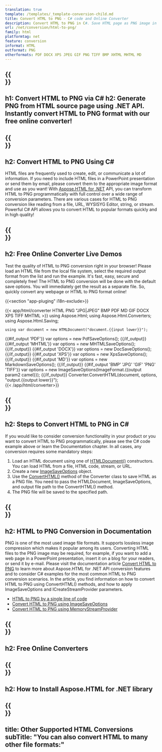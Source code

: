 ```yaml
---
translation: true
template: /templates/_template-conversion-child.md
title: Convert HTML to PNG - C# code and Online Converter
description: Convert HTML to PNG in C#. Save HTML page as PNG image in C# code. Try online HTML to PNG Converter for free!
url: /net/conversion/html-to-png/
family: html
platformtag: net
feature: conversion
informat: HTML
outformat: PNG
otherformats: PDF DOCX XPS JPEG GIF PNG TIFF BMP XHTML MHTML MD 
---
```


{{<section banner>}}
---
h1: Convert HTML to PNG via C#
h2: Generate PNG from HTML source page using .NET API. Instantly convert HTML to PNG format with our free online converter!
---

{{<section overview>}}
---
h2: Convert HTML to PNG Using C#
---

HTML files are frequently used to create, edit, or communicate a lot of information. If you need to include HTML files in a PowerPoint presentation or send them by email, please convert them to the appropriate image format and use as you want! With [Aspose.HTML for .NET](https://products.aspose.com/html/{{lang.url-fragment}}net/) API, you can transform HTML to PNG programmatically with full control over a wide range of conversion parameters. There are various cases for HTML to PNG conversion like reading from a file, URL, WYSISYG Editor, string, or stream. Powerful C# API allows you to convert HTML to popular formats quickly and in high quality!

{{<section demos>}}
---
h2: Free Online Converter Live Demos
---

Test the quality of HTML to PNG conversion right in your browser! Please load an HTML file from the local file system, select the required output format from the list and run the example. It's fast, easy, secure and completely free! The HTML to PNG conversion will be done with the default save options. You will immediately get the result as a separate file. So, quickly convert any webpage or HTML to PNG format online!

{{<section "app-pluging" i18n-exclude>}}

{{< app/html/converter HTML PNG "JPG|JPEG" BMP PDF MD GIF DOCX XPS TIFF MHTML >}}
using Aspose.Html;
using Aspose.Html.Converters;
using Aspose.Html.Saving;

    using var document = new HTMLDocument("document.{{input lower}}");
{{#if_output 'PDF'}}
    var options = new PdfSaveOptions();
{{/if_output}}
{{#if_output 'MHTML'}}
    var options = new MHTMLSaveOptions();
{{/if_output}}
{{#if_output 'DOCX'}}
    var options = new DocSaveOptions();
{{/if_output}}
{{#if_output 'XPS'}}
    var options = new XpsSaveOptions();
{{/if_output}}
{{#if_output 'MD'}}
    var options = new MarkdownSaveOptions();
{{/if_output}}
{{#if_output 'BMP' 'JPG' 'GIF' 'PNG' 'TIFF'}}
    var options = new ImageSaveOptions(ImageFormat.{{output param2 camel}});
{{/if_output}}
    Converter.ConvertHTML(document, options, "output.{{output lower}}");   
{{< /app/html/converter>}} 


{{<section steps>}}
---
h2: Steps to Convert HTML to PNG in C#
---

If you would like to consider conversion functionality in your product or you want to convert HTML to PNG programmatically, please see the C# code example above or learn the Documentation chapter. In all cases, any conversion requires some mandatory steps:

1.  Load an HTML document using one of [HTMLDocument()](https://reference.aspose.com/html/net/aspose.html/htmldocument/) constructors. You can load HTML from a file, HTML code, stream, or URL.
1.  Create a new [ImageSaveOptions](https://reference.aspose.com/html/net/aspose.html.saving/imagesaveoptions/) object.
1.  Use the [ConvertHTML()](https://reference.aspose.com/html/net/aspose.html.converters/converter/converthtml/) method of the Converter class to save HTML as a PNG file. You need to pass the HTMLDocument, ImageSaveOptions, and output file path to the ConvertHTML() method.
1.  The PNG file will be saved to the specified path.

{{<section documentation>}}
---
h2: HTML to PNG Conversion in Documentation
---

PNG is one of the most used image file formats. It supports lossless image compression which makes it popular among its users. Converting HTML files to the PNG image may be required, for example, if you want to add a web page in a PowerPoint presentation, insert it on a blog for your readers, or send it by e-mail. Please visit the documentation article [Convert HTML to PNG](https://docs.aspose.com/html/net/converting-between-formats/html-to-png/) to learn more about Aspose.HTML for .NET API conversion features and to consider C# examples for the most common HTML to PNG conversion scenarios. In the article, you find information on how to convert HTML to PNG using ConvertHTML() methods, and how to apply ImageSaveOptions and ICreateStreamProvider parameters.

  -  <a href="https://docs.aspose.com/html/net/converting-between-formats/html-to-png/#html-to-png-by-a-single-line-of-code" target="_blank">HTML to PNG by a single line of code</a>
  - <a href="https://docs.aspose.com/html/net/converting-between-formats/html-to-png/#convert-html-to-png-using-imagesaveoptions" target="_blank">Convert HTML to PNG using ImageSaveOptions</a>
   - <a href="https://docs.aspose.com/html/net/converting-between-formats/html-to-png/#output-stream-providers" target="_blank">Convert HTML to PNG using MemoryStreamProvider</a>  

{{<section online-converters>}}
---
h2: Free Online Converters
---

{{<section get-started>}}
---
h2: How to Install Aspose.HTML for .NET library
---

{{<section other-conversions>}}
---
title: Other Supported HTML Conversions
subTitle: "You can also convert HTML to many other file formats:"
---